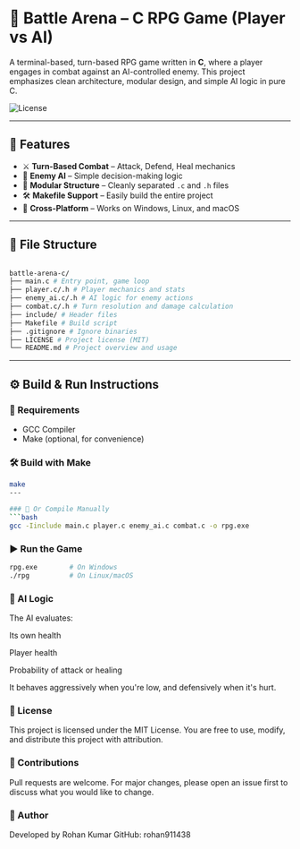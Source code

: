 # 🧠 Battle Arena – C RPG Game (Player vs AI)

A terminal-based, turn-based RPG game written in **C**, where a player engages in combat against an AI-controlled enemy. This project emphasizes clean architecture, modular design, and simple AI logic in pure C.

![License](https://img.shields.io/badge/License-MIT-blue.svg)

---

## 🚀 Features

- ⚔️ **Turn-Based Combat** – Attack, Defend, Heal mechanics
- 🤖 **Enemy AI** – Simple decision-making logic
- 🧱 **Modular Structure** – Cleanly separated `.c` and `.h` files
- 🛠️ **Makefile Support** – Easily build the entire project
- 🧪 **Cross-Platform** – Works on Windows, Linux, and macOS

---

## 🧱 File Structure
```bash

battle-arena-c/
├── main.c # Entry point, game loop
├── player.c/.h # Player mechanics and stats
├── enemy_ai.c/.h # AI logic for enemy actions
├── combat.c/.h # Turn resolution and damage calculation
├── include/ # Header files
├── Makefile # Build script
├── .gitignore # Ignore binaries
├── LICENSE # Project license (MIT)
└── README.md # Project overview and usage

```

---

## ⚙️ Build & Run Instructions

### 🧰 Requirements
- GCC Compiler
- Make (optional, for convenience)

### 🛠️ Build with Make

```bash
make
---

### 🔧 Or Compile Manually
```bash
gcc -Iinclude main.c player.c enemy_ai.c combat.c -o rpg.exe

```

### ▶️ Run the Game
```bash
rpg.exe        # On Windows
./rpg          # On Linux/macOS

```
### 🧠 AI Logic
The AI evaluates:

Its own health

Player health

Probability of attack or healing

It behaves aggressively when you're low, and defensively when it's hurt.

### 📜 License
This project is licensed under the MIT License.
You are free to use, modify, and distribute this project with attribution.

### 🤝 Contributions
Pull requests are welcome. For major changes, please open an issue first to discuss what you would like to change.

### 🔗 Author
Developed by Rohan Kumar
GitHub: rohan911438












